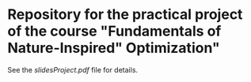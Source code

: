 # Repository for the practical project of the course "Fundamentals of Nature-Inspired" Optimization"

See the *slidesProject.pdf* file for details. 